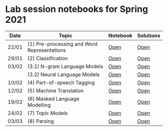 # Lab session notebooks for Spring 2021

| Date  | Topic                                       | Notebook                                                                                             | Solutions                                                                                                      |
|-------|---------------------------------------------|------------------------------------------------------------------------------------------------------|----------------------------------------------------------------------------------------------------------------|
| 22/01 | (1) Pre-processing and Word Representations | [Open](https://colab.research.google.com/github/ImperialNLP/NLPLabs/blob/master/lab01/lab01.ipynb)   | [Open](https://colab.research.google.com/github/ImperialNLP/NLPLabs/blob/master/lab01/lab01_solutions.ipynb)   |
| 29/01 | (2) Classification                          | [Open](https://colab.research.google.com/github/ImperialNLP/NLPLabs/blob/master/lab02/lab02.ipynb)   | [Open](https://colab.research.google.com/github/ImperialNLP/NLPLabs/blob/master/lab02/lab02_solutions.ipynb)   |
| 03/02 | (3.1) N-gram Language Models                | [Open](https://colab.research.google.com/github/ImperialNLP/NLPLabs/blob/master/lab03/lab03_1_NgramLMs.ipynb) | [Open](https://colab.research.google.com/github/ImperialNLP/NLPLabs/blob/master/lab03/lab03_1_NgramLMs_Solutions.ipynb) |
|       | (3.2) Neural Language Models                | [Open](https://colab.research.google.com/github/ImperialNLP/NLPLabs/blob/master/lab03/lab03_2_NeuralLMs.ipynb) | [Open](https://colab.research.google.com/github/ImperialNLP/NLPLabs/blob/master/lab03/lab03_2_NeuralLMs_Solutions.ipynb) |
| 10/02 | (4) Part-of-speech Tagging                  | [Open](https://colab.research.google.com/github/ImperialNLP/NLPLabs/blob/master/lab04/lab04.ipynb)   | [Open](https://colab.research.google.com/github/ImperialNLP/NLPLabs/blob/master/lab04/lab04_solutions.ipynb)   |
| 12/02 | (5) Machine Translation                     | [Open](https://colab.research.google.com/github/ImperialNLP/NLPLabs/blob/master/lab05/lab05.ipynb)   | [Open](https://colab.research.google.com/github/ImperialNLP/NLPLabs/blob/master/lab05/lab05_solutions.ipynb)   |
| 19/02 | (6) Masked Language Modelling               | [Open](https://colab.research.google.com/github/ImperialNLP/NLPLabs/blob/master/lab06/lab06.ipynb)   | [Open](https://colab.research.google.com/github/ImperialNLP/NLPLabs/blob/master/lab06/lab06_solutions.ipynb)   |
| 24/02 | (7) Topic Models                            | [Open](https://colab.research.google.com/github/ImperialNLP/NLPLabs/blob/master/lab07/lab07.ipynb)   | [Open](https://colab.research.google.com/github/ImperialNLP/NLPLabs/blob/master/lab07/lab07_solutions.ipynb)   |
| 03/03 | (8) Parsing                                 | [Open](https://colab.research.google.com/github/ImperialNLP/NLPLabs/blob/master/lab08/lab08.ipynb)   | [Open](https://colab.research.google.com/github/ImperialNLP/NLPLabs/blob/master/lab08/lab08_solutions.ipynb)   |
